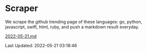 # Scraper

We scrape the github trending page of these languages: go, python, javascript, swift, html, ruby, and push a markdown result everyday.

[2022-05-21.md](https://github.com/henson/Scraper/blob/master/2022-05-21.md)

Last Updated: 2022-05-21 03:18:46